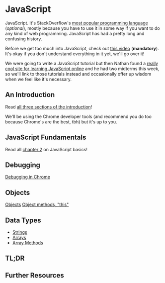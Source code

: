 # JavaScript
JavaScript. It's StackOverflow's [most popular programming language](https://insights.stackoverflow.com/survey/2017#most-popular-technologies) (_optional_), mostly because you have to use it in some way if you want to do any kind of web programming. JavaScript has had a pretty long and confusing history.

Before we get too much into JavaScript, check out [this video](https://www.destroyallsoftware.com/talks/wat) (**mandatory**). It's okay if you don't understand everything in it yet, we'll go over it!

We were going to write a JavaScript tutorial but then Nathan found a [really cool site for learning JavaScript online](https://javascript.info) and he had two midterms this week, so we'll link to those tutorials instead and occasionally offer up wisdom when we feel like it's necessary.

## An Introduction
Read [all three sections of the introduction](https://javascript.info/getting-started)! 

We'll be using the Chrome developer tools (and recommend you do too because Chrome's are the best, tbh) but it's up to you.

## JavaScript Fundamentals
Read all [chapter 2](https://javascript.info/first-steps) on JavaScript basics!

## Debugging
[Debugging in Chrome](https://javascript.info/debugging-chrome)

## Objects
[Objects](https://javascript.info/object)
[Object methods, "this"](https://javascript.info/object-methods)

## Data Types
- [Strings](https://javascript.info/string)
- [Arrays](https://javascript.info/array)
- [Array Methods](https://javascript.info/array-methods)

## TL;DR
## Further Resources